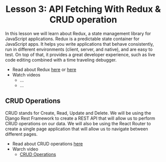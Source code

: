 <h1 align="center">Lesson 3: API Fetching With Redux & CRUD operation</h1>

In this lesson we will learn about Redux, a state management library for JavaScript applications. Redux is a predictable state container for JavaScript apps. It helps you write applications that behave consistently, run in different environments (client, server, and native), and are easy to test. On top of that, it provides a great developer experience, such as live code editing combined with a time traveling debugger.

- Read about Redux <a href="https://redux.js.org/introduction/getting-started">here</a> or <a href="https://www.robinwieruch.de/redux-tutorial">here</a>
- Watch videos
  - ...
  - ...
## CRUD Operations
CRUD stands for Create, Read, Update and Delete. We will be using the Django Rest Framework to create a REST API that will allow us to perform CRUD operations on our data. We will also be using the React Router to create a single page application that will allow us to navigate between different pages.

- Read about CRUD operations <a href="https://www.codecademy.com/articles/what-is-crud">here</a>
- Warch video
  - <a href="https://www.youtube.com/watch?v=yzobyHrT9mM&list=PL_c9BZzLwBRKFRIBWEWYCnV4Lk9HE3eYJ&index=36&ab_channel=CalebCurry">CRUD Operations</a>